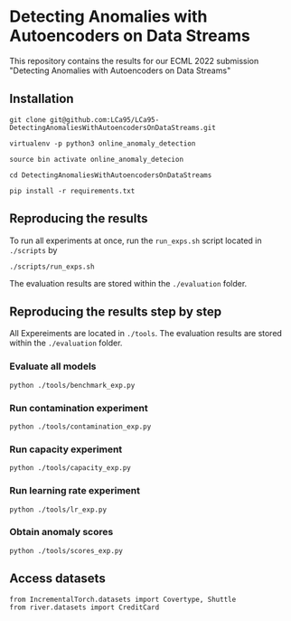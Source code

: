 # Detecting Anomalies with Autoencoders on Data Streams 

This repository contains the results for our ECML 2022 submission "Detecting Anomalies with Autoencoders on Data Streams"

## Installation
```shell
git clone git@github.com:LCa95/LCa95-DetectingAnomaliesWithAutoencodersOnDataStreams.git
```
```shell
virtualenv -p python3 online_anomaly_detection
```
```shell
source bin activate online_anomaly_detecion
```
```shell
cd DetectingAnomaliesWithAutoencodersOnDataStreams
```
```shell
pip install -r requirements.txt
```
## Reproducing the results
To run all experiments at once, run the `run_exps.sh` script located in `./scripts` by
```shell
./scripts/run_exps.sh
```
The evaluation results are stored within the `./evaluation` folder.

## Reproducing the results step by step
All Expereiments are located in `./tools`.
The evaluation results are stored within the `./evaluation` folder.

### Evaluate all models
```shell
python ./tools/benchmark_exp.py
```
### Run contamination experiment
```shell
python ./tools/contamination_exp.py
```
### Run capacity experiment
```shell
python ./tools/capacity_exp.py
```
### Run learning rate experiment
```shell
python ./tools/lr_exp.py
```
### Obtain anomaly scores
```shell
python ./tools/scores_exp.py
```

## Access datasets 
```shell 
from IncrementalTorch.datasets import Covertype, Shuttle
from river.datasets import CreditCard
```


